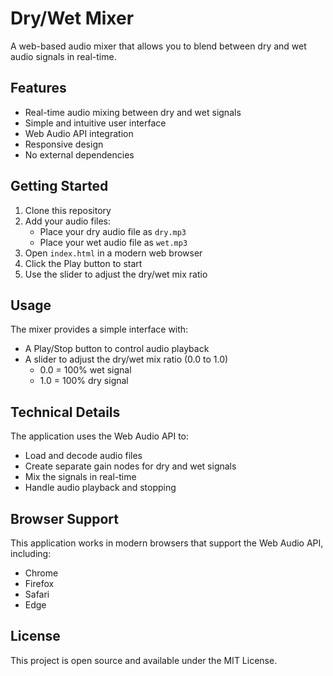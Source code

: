 # Dry/Wet Mixer

A web-based audio mixer that allows you to blend between dry and wet audio signals in real-time.

## Features

- Real-time audio mixing between dry and wet signals
- Simple and intuitive user interface
- Web Audio API integration
- Responsive design
- No external dependencies

## Getting Started

1. Clone this repository
2. Add your audio files:
   - Place your dry audio file as `dry.mp3`
   - Place your wet audio file as `wet.mp3`
3. Open `index.html` in a modern web browser
4. Click the Play button to start
5. Use the slider to adjust the dry/wet mix ratio

## Usage

The mixer provides a simple interface with:
- A Play/Stop button to control audio playback
- A slider to adjust the dry/wet mix ratio (0.0 to 1.0)
  - 0.0 = 100% wet signal
  - 1.0 = 100% dry signal

## Technical Details

The application uses the Web Audio API to:
- Load and decode audio files
- Create separate gain nodes for dry and wet signals
- Mix the signals in real-time
- Handle audio playback and stopping

## Browser Support

This application works in modern browsers that support the Web Audio API, including:
- Chrome
- Firefox
- Safari
- Edge

## License

This project is open source and available under the MIT License.